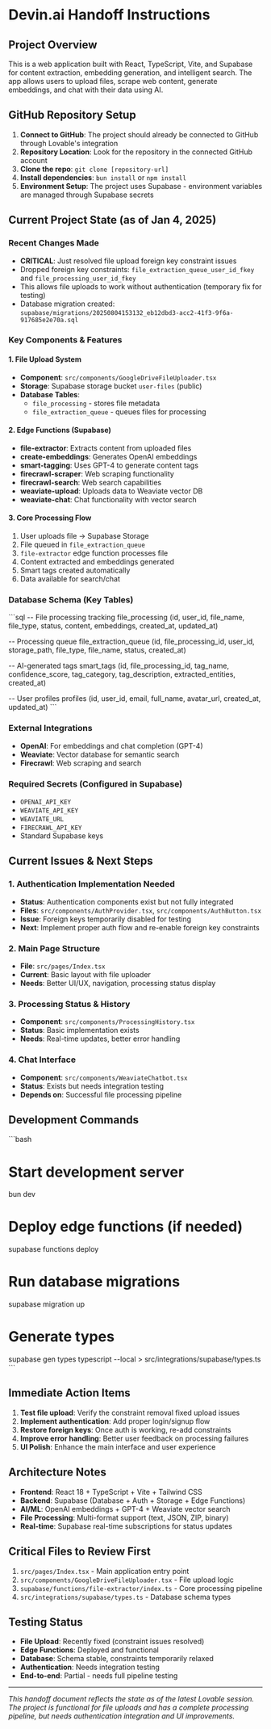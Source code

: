 # Devin.ai Handoff Instructions

## Project Overview
This is a web application built with React, TypeScript, Vite, and Supabase for content extraction, embedding generation, and intelligent search. The app allows users to upload files, scrape web content, generate embeddings, and chat with their data using AI.

## GitHub Repository Setup
1. **Connect to GitHub**: The project should already be connected to GitHub through Lovable's integration
2. **Repository Location**: Look for the repository in the connected GitHub account
3. **Clone the repo**: `git clone [repository-url]`
4. **Install dependencies**: `bun install` or `npm install`
5. **Environment Setup**: The project uses Supabase - environment variables are managed through Supabase secrets

## Current Project State (as of Jan 4, 2025)

### Recent Changes Made
- **CRITICAL**: Just resolved file upload foreign key constraint issues
- Dropped foreign key constraints: `file_extraction_queue_user_id_fkey` and `file_processing_user_id_fkey`
- This allows file uploads to work without authentication (temporary fix for testing)
- Database migration created: `supabase/migrations/20250804153132_eb12dbd3-acc2-41f3-9f6a-917685e2e70a.sql`

### Key Components & Features

#### 1. File Upload System
- **Component**: `src/components/GoogleDriveFileUploader.tsx`
- **Storage**: Supabase storage bucket `user-files` (public)
- **Database Tables**: 
  - `file_processing` - stores file metadata
  - `file_extraction_queue` - queues files for processing

#### 2. Edge Functions (Supabase)
- **file-extractor**: Extracts content from uploaded files
- **create-embeddings**: Generates OpenAI embeddings
- **smart-tagging**: Uses GPT-4 to generate content tags
- **firecrawl-scraper**: Web scraping functionality
- **firecrawl-search**: Web search capabilities
- **weaviate-upload**: Uploads data to Weaviate vector DB
- **weaviate-chat**: Chat functionality with vector search

#### 3. Core Processing Flow
1. User uploads file → Supabase Storage
2. File queued in `file_extraction_queue`
3. `file-extractor` edge function processes file
4. Content extracted and embeddings generated
5. Smart tags created automatically
6. Data available for search/chat

### Database Schema (Key Tables)
\`\`\`sql
-- File processing tracking
file_processing (id, user_id, file_name, file_type, status, content, embeddings, created_at, updated_at)

-- Processing queue
file_extraction_queue (id, file_processing_id, user_id, storage_path, file_type, file_name, status, created_at)

-- AI-generated tags
smart_tags (id, file_processing_id, tag_name, confidence_score, tag_category, tag_description, extracted_entities, created_at)

-- User profiles
profiles (id, user_id, email, full_name, avatar_url, created_at, updated_at)
\`\`\`

### External Integrations
- **OpenAI**: For embeddings and chat completion (GPT-4)
- **Weaviate**: Vector database for semantic search
- **Firecrawl**: Web scraping and search

### Required Secrets (Configured in Supabase)
- `OPENAI_API_KEY`
- `WEAVIATE_API_KEY` 
- `WEAVIATE_URL`
- `FIRECRAWL_API_KEY`
- Standard Supabase keys

## Current Issues & Next Steps

### 1. Authentication Implementation Needed
- **Status**: Authentication components exist but not fully integrated
- **Files**: `src/components/AuthProvider.tsx`, `src/components/AuthButton.tsx`
- **Issue**: Foreign keys temporarily disabled for testing
- **Next**: Implement proper auth flow and re-enable foreign key constraints

### 2. Main Page Structure
- **File**: `src/pages/Index.tsx`
- **Current**: Basic layout with file uploader
- **Needs**: Better UI/UX, navigation, processing status display

### 3. Processing Status & History
- **Component**: `src/components/ProcessingHistory.tsx`
- **Status**: Basic implementation exists
- **Needs**: Real-time updates, better error handling

### 4. Chat Interface
- **Component**: `src/components/WeaviateChatbot.tsx`
- **Status**: Exists but needs integration testing
- **Depends on**: Successful file processing pipeline

## Development Commands
\`\`\`bash
# Start development server
bun dev

# Deploy edge functions (if needed)
supabase functions deploy

# Run database migrations
supabase migration up

# Generate types
supabase gen types typescript --local > src/integrations/supabase/types.ts
\`\`\`

## Immediate Action Items
1. **Test file upload**: Verify the constraint removal fixed upload issues
2. **Implement authentication**: Add proper login/signup flow
3. **Restore foreign keys**: Once auth is working, re-add constraints
4. **Improve error handling**: Better user feedback on processing failures
5. **UI Polish**: Enhance the main interface and user experience

## Architecture Notes
- **Frontend**: React 18 + TypeScript + Vite + Tailwind CSS
- **Backend**: Supabase (Database + Auth + Storage + Edge Functions)
- **AI/ML**: OpenAI embeddings + GPT-4 + Weaviate vector search
- **File Processing**: Multi-format support (text, JSON, ZIP, binary)
- **Real-time**: Supabase real-time subscriptions for status updates

## Critical Files to Review First
1. `src/pages/Index.tsx` - Main application entry point
2. `src/components/GoogleDriveFileUploader.tsx` - File upload logic
3. `supabase/functions/file-extractor/index.ts` - Core processing pipeline
4. `src/integrations/supabase/types.ts` - Database schema types

## Testing Status
- **File Upload**: Recently fixed (constraint issues resolved)
- **Edge Functions**: Deployed and functional
- **Database**: Schema stable, constraints temporarily relaxed
- **Authentication**: Needs integration testing
- **End-to-end**: Partial - needs full pipeline testing

---
*This handoff document reflects the state as of the latest Lovable session. The project is functional for file uploads and has a complete processing pipeline, but needs authentication integration and UI improvements.*

